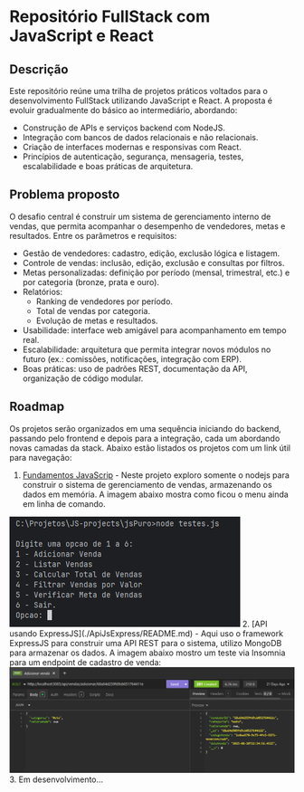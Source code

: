 # Repositório FullStack com JavaScript e React

## Descrição
Este repositório reúne uma trilha de projetos práticos voltados para o desenvolvimento FullStack utilizando 
JavaScript e React. A proposta é evoluir gradualmente do básico ao intermediário, abordando:
- Construção de APIs e serviços backend com NodeJS.
- Integração com bancos de dados relacionais e não relacionais.
- Criação de interfaces modernas e responsivas com React.
- Princípios de autenticação, segurança, mensageria, testes, escalabilidade e boas práticas de arquitetura.

## Problema proposto
O desafio central é construir um sistema de gerenciamento interno de vendas, que permita acompanhar o desempenho 
de vendedores, metas e resultados. Entre os parâmetros e requisitos:
- Gestão de vendedores: cadastro, edição, exclusão lógica e listagem.
- Controle de vendas: inclusão, edição, exclusão e consultas por filtros.
- Metas personalizadas: definição por período (mensal, trimestral, etc.) e por categoria (bronze, prata e ouro).
- Relatórios:
    - Ranking de vendedores por período.
    - Total de vendas por categoria.
    - Evolução de metas e resultados.
- Usabilidade: interface web amigável para acompanhamento em tempo real.
- Escalabilidade: arquitetura que permita integrar novos módulos no futuro (ex.: comissões, notificações, integração 
com ERP).
- Boas práticas: uso de padrões REST, documentação da API, organização de código modular.

## Roadmap
Os projetos serão organizados em uma sequência iniciando do backend, passando pelo frontend e depois para a 
integração, cada um abordando novas camadas da stack. Abaixo estão listados os projetos com um link útil para 
navegação:
1. [Fundamentos JavaScrip](./jsPuro/README.md) - Neste projeto exploro somente o nodejs para construir o sistema de 
gerenciamento de vendas, armazenando os dados em memória. A imagem abaixo mostra como ficou o menu ainda em linha de comando.<br>
<img src="./content/images/menu1.png">
2. [API usando ExpressJS](./ApiJsExpress/README.md) - Aqui uso o framework ExpressJS para construir uma API REST
para o sistema, utilizo MongoDB para armazenar os dados. A imagem abaixo mostro um teste via Insomnia para um 
endpoint de cadastro de venda:
<img src="./content/images/adicionarVenda1.png">
3. Em desenvolvimento...
